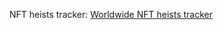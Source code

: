 NFT heists tracker: [Worldwide NFT heists tracker](https://www.comparitech.com/blog/vpn-privacy/nft-heists/)
